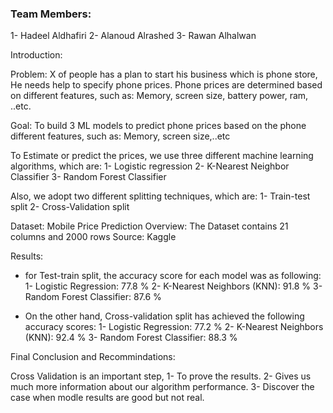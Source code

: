### Team Members:
1- Hadeel Aldhafiri
2- Alanoud Alrashed
3- Rawan Alhalwan


Introduction:

Problem: X of people has a plan to start his business which is phone store, He needs help to specify phone prices. Phone prices are determined based on different features, such as: Memory, screen size, battery power, ram, ..etc.

Goal: To build 3 ML models to predict phone prices based on the phone different features, such as: Memory, screen size,..etc

To Estimate or predict the prices, we use three different machine learning algorithms, which are:
		1- Logistic regression
		2- K-Nearest Neighbor Classifier 
		3- Random Forest Classifier

Also, we adopt two different splitting techniques, which are:
		1- Train-test split
		2- Cross-Validation split


Dataset: Mobile Price Prediction
Overview: The Dataset contains 21 columns and 2000 rows
Source: Kaggle 


Results:

* for Test-train split, the accuracy score for each model was as following:
1- Logistic Regression: 77.8 %
2- K-Nearest Neighbors (KNN): 91.8 %
3- Random Forest Classifier: 87.6 %

* On the other hand, Cross-validation split has achieved the following accuracy scores:
1- Logistic Regression: 77.2 %
2- K-Nearest Neighbors (KNN): 92.4 %
3- Random Forest Classifier: 88.3 %


Final Conclusion and Recommindations:

Cross Validation is an important step,
1- To prove the results.
2- Gives us much more information about our algorithm performance.
3- Discover the case when modle results are good but not real.
